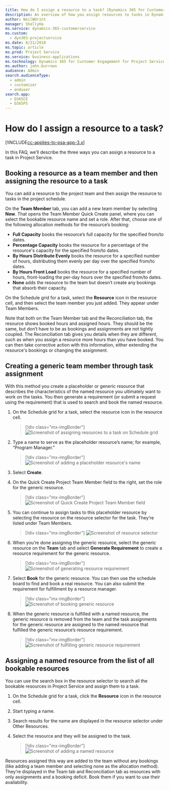 ```yaml
---
title: How do I assign a resource to a task? (Dynamics 365 for Customer Engagement for Project Service) | MicrosoftDocs
description: An overview of how you assign resources to tasks in Dynamics 365 for Customer Engagement Project Service.
author: NeilWOrint 
manager: ShellyHa
ms.service: dynamics-365-customerservice
ms.custom:
  - dyn365-projectservice
ms.date: 8/21/2018
ms.topic: article
ms.prod: Project Service
ms.service: business-applications
ms.technology: Dynamics 365 for Customer Engagement for Project Service 3.x
ms.author: john.burrows
audience: Admin
search.audienceType: 
  - admin
  - customizer
  - enduser
search.app: 
  - D365CE
  - D365PS
---
```


# How do I assign a resource to a task?

[!INCLUDE[cc-applies-to-psa-app-3.x](../includes/cc-applies-to-psa-app-3x.md)]

In this FAQ, we’ll describe the three ways you can assign a resource to a task in Project Service.

## Booking a resource as a team member and then assigning the resource to a task

You can add a resource to the project team and then assign the resource to tasks in the project schedule.

On the **Team Member** tab, you can add a new team member by selecting **New**. That opens the Team Member Quick Create panel, where you can select the bookable resource name and set a role. After that, choose one of the following allocation methods for the resource’s booking:
- **Full Capacity** books the resource’s full capacity for the specified from/to dates.
- **Percentage Capacity** books the resource for a percentage of the resource's capacity for the specified from/to dates.
- **By Hours Distribute Evenly** books the resource for a specified number of hours, distributing them evenly per day over the specified from/to dates.
- **By Hours Front Load** books the resource for a specified number of hours, front-loading the per-day hours over the specified from/to dates.
- **None** adds the resource to the team but doesn’t create any bookings that absorb their capacity.

On the Schedule grid for a task, select the **Resource** icon in the resource cell, and then select the team member you just added. They appear under Team Members.

Note that both on the Team Member tab and the Reconciliation tab, the resource shows booked hours and assigned hours. They should be the same, but don’t have to be as bookings and assignments are not tightly coupled. The Reconciliation tab gives you details when they are different, such as when you assign a resource more hours than you have booked. You can then take corrective action with this information, either extending the resource's bookings or changing the assignment.

## Creating a generic team member through task assignment

With this method you create a placeholder or generic resource that describes the characteristics of the named resource you ultimately want to work on the tasks. You then generate a requirement (or submit a request using the requirement) that is used to search and book the named resource.

1.	On the Schedule grid for a task, select the resource icon in the resource cell.

    > [!div class="mx-imgBorder"] 
    > ![Screenshot of assigning resources to a task on Schedule grid](media/FAQ-Resources-to-Tasks-1.png "Screenshot of assigning resources to a task on Schedule grid")

2.	Type a name to serve as the placeholder resource’s name; for example, “Program Manager.”

    > [!div class="mx-imgBorder"] 
    > ![Screenshot of adding a placeholder resource's name](media/FAQ-Resources-to-Tasks-2.png "Screenshot of adding a placeholder resource's name")
 
3.	Select **Create**.

4.	On the Quick Create Project Team Member field to the right, set the role for the generic resource.

    > [!div class="mx-imgBorder"] 
    > ![Screenshot of Quick Create Project Team Member field](media/FAQ-Resources-to-Tasks-3.png "Screenshot of Quick Create Project Team Member field")
 
5.	You can continue to assign tasks to this placeholder resource by selecting the resource on the resource selector for the task. They’re listed under Team Members.

    > [!div class="mx-imgBorder"] 
    > ![Screenshot of resource selector](media/FAQ-Resources-to-Tasks-4.png "Screenshot of resource selector")
 
6.	When you’re done assigning the generic resource, select the generic resource on the **Team** tab and select **Generate Requirement** to create a resource requirement for the generic resource.

    > [!div class="mx-imgBorder"] 
    > ![Screenshot of generating resource requirement](media/FAQ-Resources-to-Tasks-5.png "Screenshot of generating resource requirement")
 
7.	Select **Book** for the generic resource. You can then use the schedule board to find and book a real resource. You can also submit the requirement for fulfillment by a resource manager.

    > [!div class="mx-imgBorder"] 
    > ![Screenshot of booking generic resource](media/FAQ-Resources-to-Tasks-6.png "Screenshot of booking generic resource")
 
8.	When the generic resource is fulfilled with a named resource, the generic resource is removed from the team and the task assignments for the generic resource are assigned to the named resource that fulfilled the generic resource’s resource requirement.

    > [!div class="mx-imgBorder"] 
    > ![Screenshot of fulfilling generic resource requirement](media/FAQ-Resources-to-Tasks-7.png "Screenshot of fulfilling generic resource requirement")

## Assigning a named resource from the list of all bookable resources

You can use the search box in the resource selector to search all the bookable resources in Project Service and assign them to a task.

1.	On the Schedule grid for a task, click the **Resource** icon in the resource cell.
2.	Start typing a name.
3.	Search results for the name are displayed in the resource selector under Other Resources.
4.	Select the resource and they will be assigned to the task.

    > [!div class="mx-imgBorder"] 
    > ![Screenshot of adding a named resource](media/FAQ-Resources-to-Tasks-8.png "Screenshot of adding a named resource")
 
Resources assigned this way are added to the team without any bookings (like adding a team member and selecting none as the allocation method). They’re displayed in the Team tab and Reconciliation tab as resources with only assignments and a booking deficit. Book them if you want to use their availability.

